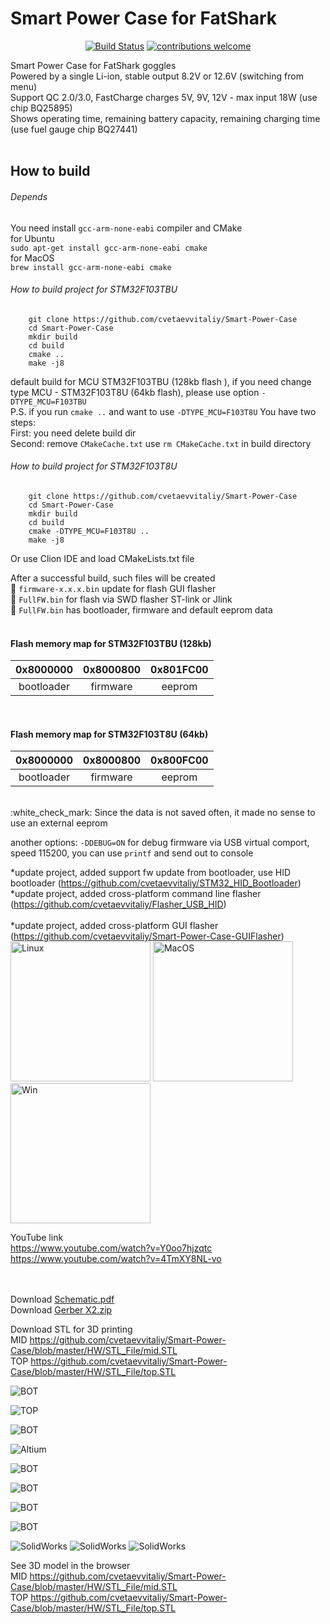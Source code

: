 # Smart Power Case for FatShark

<div align="center">
 
 [![Build Status](https://travis-ci.com/cvetaevvitaliy/Smart-Power-Case.svg?branch=master)](https://travis-ci.org/dwyl/learn-travis)
 [![contributions welcome](https://img.shields.io/badge/contributions-welcome-brightgreen.svg?style=flat)](https://github.com/cvetaevvitaliy/Smart-Power-Case/graphs/contributors)
 
</div>

Smart Power Case for FatShark goggles <br>
Powered by a single Li-ion, stable output 8.2V or 12.6V (switching from menu)<br>
Support QC 2.0/3.0, FastCharge charges 5V, 9V, 12V - max input 18W (use chip BQ25895) <br>
Shows operating time, remaining battery capacity, remaining charging time (use fuel gauge chip BQ27441)<br>
<br>

## How to build 

###### Depends
You need install `gcc-arm-none-eabi` compiler and CMake  <br>
for Ubuntu <br>
 `sudo apt-get install gcc-arm-none-eabi cmake` <br>
for MacOS <br>
 `brew install gcc-arm-none-eabi cmake`
 
###### How to build project for STM32F103TBU
```
    git clone https://github.com/cvetaevvitaliy/Smart-Power-Case
    cd Smart-Power-Case
    mkdir build
    cd build
    cmake ..
    make -j8
```
default build for MCU STM32F103TBU (128kb flash ), if you need change type MCU - STM32F103T8U (64kb flash), please use option `-DTYPE_MCU=F103TBU` <br>
P.S. if you run `cmake ..` and want to use  `-DTYPE_MCU=F103T8U` You have two steps: <br>
First: you need delete build dir <br>
Second: remove `CMakeCache.txt` use `rm CMakeCache.txt` in build directory <br>

###### How to build project for STM32F103T8U
```$xslt
    git clone https://github.com/cvetaevvitaliy/Smart-Power-Case
    cd Smart-Power-Case
    mkdir build
    cd build
    cmake -DTYPE_MCU=F103T8U ..
    make -j8
```

Or use Clion IDE and load CMakeLists.txt file <br>


After a successful build, such files will be created<br>
:beer:   `firmware-x.x.x.bin` update for flash GUI flasher<br>
:beer:   `FullFW.bin` for flash via SWD flasher ST-link or Jlink<br>
:beers:   `FullFW.bin` has bootloader, firmware and default eeprom data<br>
<br>

#### Flash memory map for STM32F103TBU (128kb)
| 0x8000000 | 0x8000800 | 0x801FC00 |                   
|:----------------:|:---------:|:-----------------:|
| bootloader | firmware | eeprom |
<br>

#### Flash memory map for STM32F103T8U (64kb)

| 0x8000000 | 0x8000800 | 0x800FC00 |
|:----------------:|:---------:|:-----------------:|
| bootloader | firmware | eeprom |

<br>
:white_check_mark: Since the data is not saved often, it made no sense to use an external eeprom


another options: `-DDEBUG=ON` for debug firmware via USB virtual comport, speed 115200, you can use `printf` and send out to console

*update project, added  support fw update from bootloader, use HID bootloader (https://github.com/cvetaevvitaliy/STM32_HID_Bootloader)<br>
*update project, added cross-platform command line flasher (https://github.com/cvetaevvitaliy/Flasher_USB_HID)<br> <br>
*update project, added cross-platform GUI flasher (https://github.com/cvetaevvitaliy/Smart-Power-Case-GUIFlasher)
<img width="224" alt="Linux" src="https://user-images.githubusercontent.com/26421560/84379887-33094380-abef-11ea-9d6c-4b74dc4eadb8.png">
<img width="224" alt="MacOS" src="https://user-images.githubusercontent.com/26421560/84379892-343a7080-abef-11ea-957d-4b48acbeb280.png">
<img width="224" alt="Win" src="https://user-images.githubusercontent.com/26421560/84379972-53d19900-abef-11ea-9d15-2edbee6894fe.png">

YouTube link <br>https://www.youtube.com/watch?v=Y0oo7hjzqtc <br>
https://www.youtube.com/watch?v=4TmXY8NL-vo


<br><br> Download [Schematic.pdf](https://github.com/cvetaevvitaliy/Smart-Power-Case/blob/master/HW/schematic.pdf)
<br>
Download [Gerber X2.zip](https://github.com/cvetaevvitaliy/Smart-Power-Case/blob/master/HW/GerberX2_V2_2.zip)

Download STL for 3D printing <br>
MID https://github.com/cvetaevvitaliy/Smart-Power-Case/blob/master/HW/STL_File/mid.STL<br>
TOP https://github.com/cvetaevvitaliy/Smart-Power-Case/blob/master/HW/STL_File/top.STL<br>

![BOT](https://github.com/cvetaevvitaliy/Smart-Power-Case/blob/master/HW/IMG_5686.jpeg)

![TOP](https://github.com/cvetaevvitaliy/Smart-Power-Case/blob/master/HW/2020-05-30_23-37-36.png)

![BOT](https://github.com/cvetaevvitaliy/Smart-Power-Case/blob/master/HW/2020-05-30_23-38-08.png)

![Altium](https://github.com/cvetaevvitaliy/Smart-Power-Case/blob/master/HW/2020-05-30_23-38-28.png)


![BOT](https://github.com/cvetaevvitaliy/Smart-Power-Case/blob/master/HW/IMG_5678.jpeg)

![BOT](https://github.com/cvetaevvitaliy/Smart-Power-Case/blob/master/HW/IMG_5679.jpeg)

![BOT](https://github.com/cvetaevvitaliy/Smart-Power-Case/blob/master/HW/IMG_5680.jpeg)

![BOT](https://github.com/cvetaevvitaliy/Smart-Power-Case/blob/master/HW/IMG_5682.jpeg)

![SolidWorks](https://github.com/cvetaevvitaliy/Smart-Power-Case/blob/master/HW/2020-05-31_0-51-28.png)
![SolidWorks](https://github.com/cvetaevvitaliy/Smart-Power-Case/blob/master/HW/2020-05-31_0-50-00.png)
![SolidWorks](https://github.com/cvetaevvitaliy/Smart-Power-Case/blob/master/HW/2020-05-31_0-50-51.png)

See 3D model in the browser <br>
MID https://github.com/cvetaevvitaliy/Smart-Power-Case/blob/master/HW/STL_File/mid.STL<br>
TOP https://github.com/cvetaevvitaliy/Smart-Power-Case/blob/master/HW/STL_File/top.STL<br>
